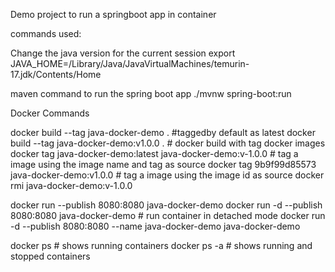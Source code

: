 Demo project to run a springboot app in container

commands used:

Change the java version for the current session
export JAVA_HOME=/Library/Java/JavaVirtualMachines/temurin-17.jdk/Contents/Home

maven command to run the spring boot app
./mvnw spring-boot:run

Docker Commands

docker build --tag java-docker-demo . #taggedby default as latest
docker build --tag java-docker-demo:v1.0.0 . # docker build with tag
docker images
docker tag java-docker-demo:latest java-docker-demo:v-1.0.0 # tag a image using the image name and tag as source
docker tag 9b9f99d85573 java-docker-demo:v1.0.0 # tag a image using the image id as source
docker rmi java-docker-demo:v-1.0.0


docker run --publish 8080:8080 java-docker-demo
docker run -d --publish 8080:8080 java-docker-demo # run container in detached mode
docker run -d --publish 8080:8080 --name java-docker-demo java-docker-demo

docker ps # shows running containers
docker ps -a  # shows running and stopped containers